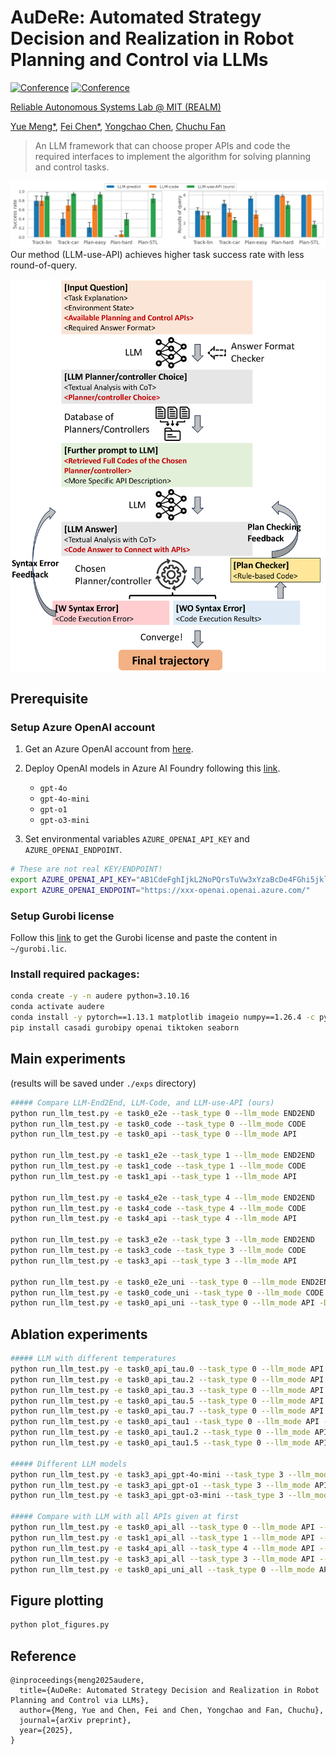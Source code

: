 # AuDeRe: Automated Strategy Decision and Realization in Robot Planning and Control via LLMs

[![Conference](https://img.shields.io/badge/Arxiv-Paper-success?logo=arxiv&logoColor=red)](https://arxiv.org/abs/2504.03015)
[![Conference](https://img.shields.io/badge/CDC2025-under%20review-yellow)](https://cdc2025.ieeecss.org/)

[<ins>Reliable Autonomous Systems Lab @ MIT (REALM)</ins>](https://aeroastro.mit.edu/realm/)

[<ins>Yue Meng*</ins>](https://mengyuest.github.io/), [<ins>Fei Chen*</ins>](https://aeroastro.mit.edu/realm/team/fei-chen/), [<ins>Yongchao Chen</ins>](https://yongchao98.github.io/YongchaoChen/), [<ins>Chuchu Fan</ins>](https://chuchu.mit.edu/)

> An LLM framework that can choose proper APIs and code the required interfaces to implement the algorithm for solving planning and control tasks.


![Comparison](figures/figure_1.png)
Our method (LLM-use-API) achieves higher task success rate with less round-of-query.


![LLM planning and control framework](figures/llm_framework.png)

## Prerequisite
### Setup Azure OpenAI account

1. Get an Azure OpenAI account from [here](https://azure.microsoft.com/en-us/products/ai-services/openai-service).

2. Deploy OpenAI models in Azure AI Foundry following this [link](https://learn.microsoft.com/en-us/azure/ai-foundry/how-to/deploy-models-openai).
    * `gpt-4o`
    * `gpt-4o-mini`
    * `gpt-o1`
    * `gpt-o3-mini`

3. Set environmental variables `AZURE_OPENAI_API_KEY` and `AZURE_OPENAI_ENDPOINT`.
```bash
# These are not real KEY/ENDPOINT!
export AZURE_OPENAI_API_KEY="AB1CdeFghIjkL2NoPQrsTuVw3xYzaBcDe4FGhi5jkl67oPqrS8tUVWXY90ZABCDeFgHIJ1k2LMNOPQRStU3V"
export AZURE_OPENAI_ENDPOINT="https://xxx-openai.openai.azure.com/"
```

### Setup Gurobi license
Follow this [link](https://www.gurobi.com/features/academic-wls-license) to get the Gurobi license and paste the content in `~/gurobi.lic`.

### Install required packages: 
```bash
conda create -y -n audere python=3.10.16
conda activate audere
conda install -y pytorch==1.13.1 matplotlib imageio numpy==1.26.4 -c pytorch
pip install casadi gurobipy openai tiktoken seaborn 
```


## Main experiments
(results will be saved under `./exps` directory)
```bash
##### Compare LLM-End2End, LLM-Code, and LLM-use-API (ours)
python run_llm_test.py -e task0_e2e --task_type 0 --llm_mode END2END
python run_llm_test.py -e task0_code --task_type 0 --llm_mode CODE
python run_llm_test.py -e task0_api --task_type 0 --llm_mode API

python run_llm_test.py -e task1_e2e --task_type 1 --llm_mode END2END
python run_llm_test.py -e task1_code --task_type 1 --llm_mode CODE
python run_llm_test.py -e task1_api --task_type 1 --llm_mode API

python run_llm_test.py -e task4_e2e --task_type 4 --llm_mode END2END
python run_llm_test.py -e task4_code --task_type 4 --llm_mode CODE
python run_llm_test.py -e task4_api --task_type 4 --llm_mode API

python run_llm_test.py -e task3_e2e --task_type 3 --llm_mode END2END
python run_llm_test.py -e task3_code --task_type 3 --llm_mode CODE
python run_llm_test.py -e task3_api --task_type 3 --llm_mode API

python run_llm_test.py -e task0_e2e_uni --task_type 0 --llm_mode END2END -D unicycle
python run_llm_test.py -e task0_code_uni --task_type 0 --llm_mode CODE -D unicycle
python run_llm_test.py -e task0_api_uni --task_type 0 --llm_mode API -D unicycle
```

## Ablation experiments
```bash
##### LLM with different temperatures
python run_llm_test.py -e task0_api_tau.0 --task_type 0 --llm_mode API -tau 0.0
python run_llm_test.py -e task0_api_tau.2 --task_type 0 --llm_mode API -tau 0.2
python run_llm_test.py -e task0_api_tau.3 --task_type 0 --llm_mode API -tau 0.3
python run_llm_test.py -e task0_api_tau.5 --task_type 0 --llm_mode API -tau 0.5
python run_llm_test.py -e task0_api_tau.7 --task_type 0 --llm_mode API -tau 0.7
python run_llm_test.py -e task0_api_tau1 --task_type 0 --llm_mode API -tau 1.0
python run_llm_test.py -e task0_api_tau1.2 --task_type 0 --llm_mode API -tau 1.2
python run_llm_test.py -e task0_api_tau1.5 --task_type 0 --llm_mode API -tau 1.5

##### Different LLM models
python run_llm_test.py -e task3_api_gpt-4o-mini --task_type 3 --llm_mode API -M gpt-4o-mini
python run_llm_test.py -e task3_api_gpt-o1 --task_type 3 --llm_mode API -M o1
python run_llm_test.py -e task3_api_gpt-o3-mini --task_type 3 --llm_mode API -M o3-mini

##### Compare with LLM with all APIs given at first
python run_llm_test.py -e task0_api_all --task_type 0 --llm_mode API --all_apis
python run_llm_test.py -e task1_api_all --task_type 1 --llm_mode API --all_apis
python run_llm_test.py -e task4_api_all --task_type 4 --llm_mode API --all_apis
python run_llm_test.py -e task3_api_all --task_type 3 --llm_mode API --all_apis
python run_llm_test.py -e task0_api_uni_all --task_type 0 --llm_mode API -D unicycle --all_apis
```

## Figure plotting
```bash
python plot_figures.py
```

## Reference
```
@inproceedings{meng2025audere,
  title={AuDeRe: Automated Strategy Decision and Realization in Robot Planning and Control via LLMs},
  author={Meng, Yue and Chen, Fei and Chen, Yongchao and Fan, Chuchu},
  journal={arXiv preprint},
  year={2025},
}
```
